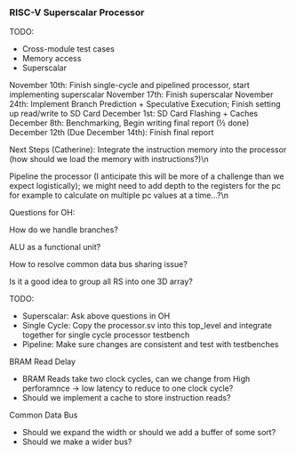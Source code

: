 ### RISC-V Superscalar Processor

TODO:
 - Cross-module test cases
 - Memory access
 - Superscalar

November 10th: Finish single-cycle and pipelined processor, start implementing superscalar
November 17th: Finish superscalar
November 24th: Implement Branch Prediction + Speculative Execution; Finish setting up read/write to SD Card
December 1st: SD Card Flashing + Caches
December 8th: Benchmarking, Begin writing final report (½ done)
December 12th (Due December 14th): Finish final report

Next Steps (Catherine):
Integrate the instruction memory into the processor (how should we load the memory with instructions?)\n

Pipeline the processor (I anticipate this will be more of a challenge than we expect logistically); we might need to add depth to the registers for the pc for example to calculate on multiple pc values at a time...?\n

Questions for OH:

How do we handle branches?

ALU as a functional unit?

How to resolve common data bus sharing issue?

Is it a good idea to group all RS into one 3D array?

TODO: 
- Superscalar: Ask above questions in OH
- Single Cycle: Copy the processor.sv into this top_level and integrate together for single cycle processor testbench
- Pipeline: Make sure changes are consistent and test with testbenches

BRAM Read Delay
- BRAM Reads take two clock cycles, can we change from High perforamnce -> low latency to reduce to one clock cycle?
- Should we implement a cache to store instruction reads?

Common Data Bus
- Should we expand the width or should we add a buffer of some sort?
- Should we make a wider bus?